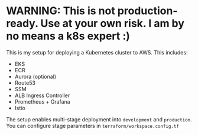 # WARNING: This is not production-ready. Use at your own risk. I am by no means a k8s expert :)

This is my setup for deploying a Kubernetes cluster to AWS. This includes:
* EKS
* ECR
* Aurora (optional)
* Route53
* SSM
* ALB Ingress Controller
* Prometheus + Grafana
* Istio

The setup enables multi-stage deployment into `development` and `production`.
You can configure stage parameters in `terraform/workspace.config.tf`